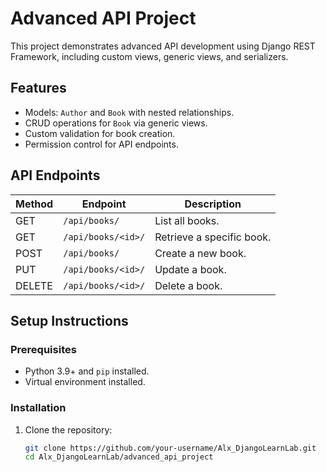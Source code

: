 # Advanced API Project

This project demonstrates advanced API development using Django REST Framework, including custom views, generic views, and serializers.

## Features
- Models: `Author` and `Book` with nested relationships.
- CRUD operations for `Book` via generic views.
- Custom validation for book creation.
- Permission control for API endpoints.

## API Endpoints

| Method | Endpoint             | Description               |
|--------|----------------------|---------------------------|
| GET    | `/api/books/`        | List all books.           |
| GET    | `/api/books/<id>/`   | Retrieve a specific book. |
| POST   | `/api/books/`        | Create a new book.        |
| PUT    | `/api/books/<id>/`   | Update a book.            |
| DELETE | `/api/books/<id>/`   | Delete a book.            |

## Setup Instructions

### Prerequisites
- Python 3.9+ and `pip` installed.
- Virtual environment installed.

### Installation
1. Clone the repository:
   ```bash
   git clone https://github.com/your-username/Alx_DjangoLearnLab.git
   cd Alx_DjangoLearnLab/advanced_api_project
